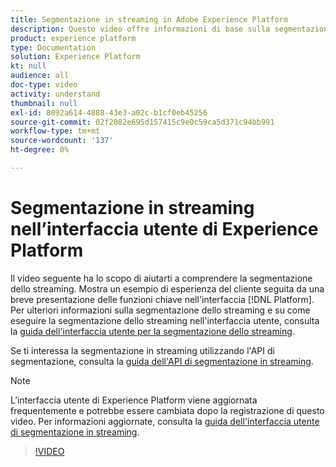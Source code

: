 ```yaml
---
title: Segmentazione in streaming in Adobe Experience Platform
description: Questo video offre informazioni di base sulla segmentazione dello streaming in Adobe Experience Platform e illustra come eseguire tale segmentazione utilizzando l’interfaccia utente di Platform.
product: experience platform
type: Documentation
solution: Experience Platform
kt: null
audience: all
doc-type: video
activity: understand
thumbnail: null
exl-id: 8092a614-4888-43e3-a02c-b1cf0eb45256
source-git-commit: 02f2082e695d157415c9e0c59ca5d371c94bb991
workflow-type: tm+mt
source-wordcount: '137'
ht-degree: 0%

---
```


# Segmentazione in streaming nell’interfaccia utente di Experience Platform

Il video seguente ha lo scopo di aiutarti a comprendere la segmentazione dello streaming. Mostra un esempio di esperienza del cliente seguita da una breve presentazione delle funzioni chiave nell&#39;interfaccia [!DNL Platform]. Per ulteriori informazioni sulla segmentazione dello streaming e su come eseguire la segmentazione dello streaming nell&#39;interfaccia utente, consulta la [guida dell&#39;interfaccia utente per la segmentazione dello streaming](../methods/streaming-segmentation.md).

Se ti interessa la segmentazione in streaming utilizzando l&#39;API di segmentazione, consulta la [guida dell&#39;API di segmentazione in streaming](../methods/streaming-segmentation.md).

>[!NOTE]
>
>L’interfaccia utente di Experience Platform viene aggiornata frequentemente e potrebbe essere cambiata dopo la registrazione di questo video. Per informazioni aggiornate, consulta la [guida dell&#39;interfaccia utente di segmentazione in streaming](../methods/streaming-segmentation.md).

>[!VIDEO](https://video.tv.adobe.com/v/40069?quality=12&learn=on&captions=ita)
